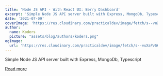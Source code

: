 ```yaml
---
title: 'Node JS API - With React UI: Berry Dashboard'
excerpt: 'Simple Node JS API server built with Express, MongoDb, Typescript'
date: '2021-07-09'
coverImage: 'https://res.cloudinary.com/practicaldev/image/fetch/s--vuXaPvG6--/c_imagga_scale,f_auto,fl_progressive,h_420,q_auto,w_1000/https://dev-to-uploads.s3.amazonaws.com/uploads/articles/b5dt8d1wuz7nv2oten1h.png'
author:
  name: Koders
  picture: "assets/blog/authors/koders.png"
ogImage:
  url: 'https://res.cloudinary.com/practicaldev/image/fetch/s--vuXaPvG6--/c_imagga_scale,f_auto,fl_progressive,h_420,q_auto,w_1000/https://dev-to-uploads.s3.amazonaws.com/uploads/articles/b5dt8d1wuz7nv2oten1h.png'
---
```


Simple Node JS API server built with Express, MongoDb, Typescript

[Read more](https://dev.to/sm0ke/node-js-api-open-source-seed-project-hja)
